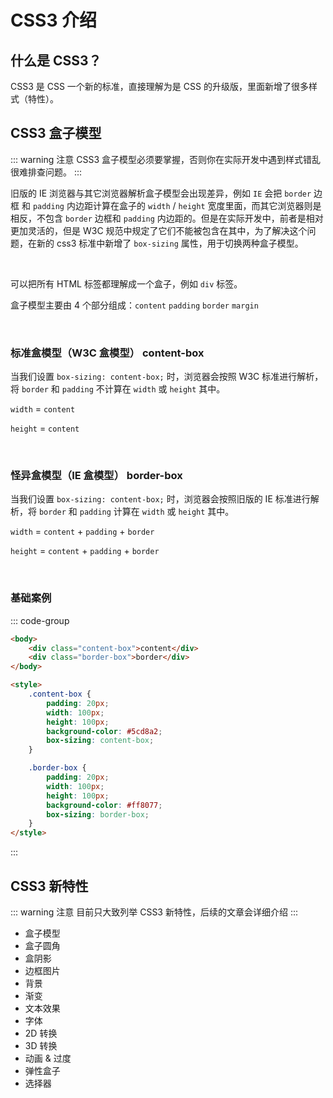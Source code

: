 <script setup>
import Image1 from "./css3/image1.png"
import Image2 from "./css3/image2.png"
import { loginRead } from '@/utils/login-read'

loginRead('c10002')
</script>

# <AppCode code="09" /> CSS3 介绍

<ClientOnly><AppRead code="c10002" /></ClientOnly>

## 什么是 CSS3？

CSS3 是 CSS 一个新的标准，直接理解为是 CSS 的升级版，里面新增了很多样式（特性）。

## CSS3 盒子模型

::: warning 注意
CSS3 盒子模型必须要掌握，否则你在实际开发中遇到样式错乱很难排查问题。
:::

旧版的 IE 浏览器与其它浏览器解析盒子模型会出现差异，例如 `IE` 会把 `border` 边框 和 `padding` 内边距计算在盒子的 `width` / `height` 宽度里面，而其它浏览器则是相反，不包含 `border` 边框和 `padding` 内边距的。但是在实际开发中，前者是相对更加灵活的，但是 W3C 规范中规定了它们不能被包含在其中，为了解决这个问题，在新的 css3 标准中新增了 `box-sizing` 属性，用于切换两种盒子模型。

<br />

可以把所有 HTML 标签都理解成一个盒子，例如 `div` 标签。

盒子模型主要由 4 个部分组成：`content` `padding` `border` `margin`

<br />

### 标准盒模型（W3C 盒模型） content-box

当我们设置 `box-sizing: content-box;` 时，浏览器会按照 W3C 标准进行解析，将 `border` 和 `padding` 不计算在 `width` 或 `height` 其中。

<AppImage :src="Image1" height="250px" />

`width` = `content`

`height` = `content`

<br />

### 怪异盒模型（IE 盒模型） border-box

当我们设置 `box-sizing: content-box;` 时，浏览器会按照旧版的 IE 标准进行解析，将 `border` 和 `padding` 计算在 `width` 或 `height` 其中。

<AppImage :src="Image2" height="250px" />

`width` = `content` + `padding` + `border`

`height` = `content` + `padding` + `border`

<br />

### 基础案例

::: code-group

```html [html]
<body>
    <div class="content-box">content</div>
    <div class="border-box">border</div>
</body>
```

```html [css]
<style>
    .content-box {
        padding: 20px;
        width: 100px;
        height: 100px;
        background-color: #5cd8a2;
        box-sizing: content-box;
    }

    .border-box {
        padding: 20px;
        width: 100px;
        height: 100px;
        background-color: #ff8077;
        box-sizing: border-box;
    }
</style>
```

:::

<AppPlayground href="https://codepen.io/noxussj/pen/LYBBqEN" />

## CSS3 新特性

::: warning 注意
目前只大致列举 CSS3 新特性，后续的文章会详细介绍
:::

-   盒子模型
-   盒子圆角
-   盒阴影
-   边框图片
-   背景
-   渐变
-   文本效果
-   字体
-   2D 转换
-   3D 转换
-   动画 & 过度
-   弹性盒子
-   选择器

<AppComment />
